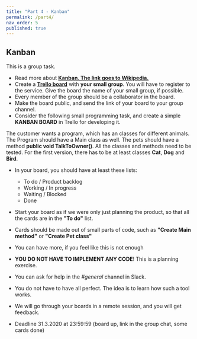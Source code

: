 ```yaml
---
title: "Part 4 - Kanban"
permalink: /part4/
nav_order: 5
published: true
---
```


## Kanban

This is a group task.

* Read more about [**Kanban. The link goes to Wikipedia.**](https://en.wikipedia.org/wiki/Kanban)
* Create a [**Trello board**](https://trello.com/) with **your small group**. You will have to register to the service. Give the board the name of your small group, if possible.
* Every member of the group should be a collaborator in the board.
* Make the board public, and send the link of your board to your group channel.
* Consider the following small programming task, and create a simple **KANBAN BOARD** in Trello for developing it.

The customer wants a program, which has an classes for different animals. The Program should have a Main class as well. The pets should have a method **public void TalkToOwner()**. All the classes and methods need to be tested. For the first version, there has to be at least classes **Cat**, **Dog** and **Bird**.

* In your board, you should have at least these lists:
  * To do / Product backlog
  * Working / In progress
  * Waiting / Blocked
  * Done
* Start your board as if we were only just planning the product, so that all the cards are in the **"To do"** list.
* Cards should be made out of small parts of code, such as **"Create Main method"** or **"Create Pet class"**
* You can have more, if you feel like this is not enough
* **YOU DO NOT HAVE TO IMPLEMENT ANY CODE**! This is a planning exercise.
* You can ask for help in the *#general* channel in Slack.
* You do not have to have all perfect. The idea is to learn how such a tool works.
* We will go through your boards in a remote session, and you will get feedback.

* Deadline 31.3.2020 at 23:59:59 (board up, link in the group chat, some cards done)
